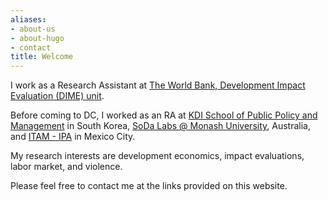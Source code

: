 ```yaml
---
aliases:
- about-us
- about-hugo
- contact
title: Welcome
---
```


I work as a Research Assistant at [The World Bank, Development Impact Evaluation (DIME) unit](https://www.worldbank.org/en/research/dime). 

Before coming to DC, I worked as an RA at [KDI School of Public Policy and Management](https://www.kdischool.ac.kr) in South Korea, [SoDa Labs @ Monash University](https://sodalabs.io/about.html), Australia, and [ITAM - IPA](https://www.itam.mx/) in Mexico City. 

My research interests are development economics, impact evaluations, labor market, and violence.

Please feel free to contact me at the links provided on this website.
